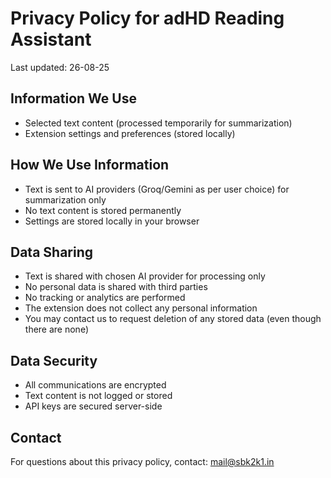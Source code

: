 # Privacy Policy for adHD Reading Assistant

Last updated: 26-08-25

## Information We Use
- Selected text content (processed temporarily for summarization)
- Extension settings and preferences (stored locally)

## How We Use Information
- Text is sent to AI providers (Groq/Gemini as per user choice) for summarization only
- No text content is stored permanently
- Settings are stored locally in your browser


## Data Sharing
- Text is shared with chosen AI provider for processing only
- No personal data is shared with third parties
- No tracking or analytics are performed
- The extension does not collect any personal information
- You may contact us to request deletion of any stored data (even though there are none)

## Data Security
- All communications are encrypted
- Text content is not logged or stored
- API keys are secured server-side

## Contact
For questions about this privacy policy, contact: mail@sbk2k1.in